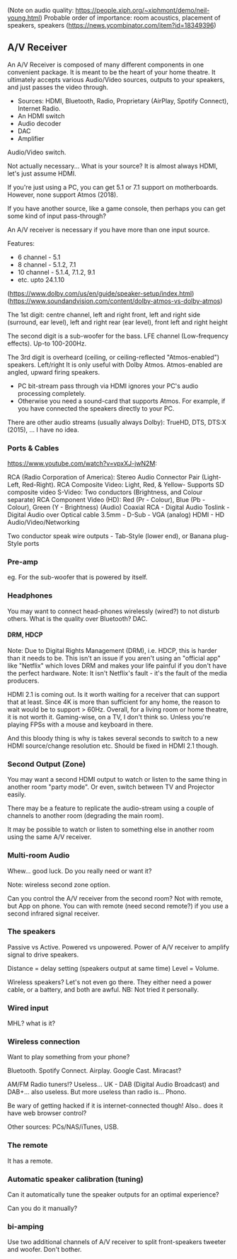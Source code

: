 (Note on audio quality: https://people.xiph.org/~xiphmont/demo/neil-young.html)
Probable order of importance: room acoustics, placement of speakers, speakers (https://news.ycombinator.com/item?id=18349396)

## A/V Receiver

An A/V Receiver is composed of many different components in one convenient package. It is meant to be the heart of your home theatre. It ultimately accepts various Audio/Video sources, outputs to your speakers, and just passes the video through.

* Sources: HDMI, Bluetooth, Radio, Proprietary (AirPlay, Spotify Connect), Internet Radio.
* An HDMI switch
* Audio decoder
* DAC
* Amplifier

Audio/Video switch.

Not actually necessary... What is your source? It is almost always HDMI, let's just assume HDMI.

If you're just using a PC, you can get 5.1 or 7.1 support on motherboards. However, none support Atmos (2018).

If you have another source, like a game console, then perhaps you can get some kind of input pass-through?

An A/V receiver is necessary if you have more than one input source.

Features:

* 6 channel - 5.1
* 8 channel - 5.1.2, 7.1
* 10 channel - 5.1.4, 7.1.2, 9.1
* etc. upto 24.1.10

(https://www.dolby.com/us/en/guide/speaker-setup/index.html)
(https://www.soundandvision.com/content/dolby-atmos-vs-dolby-atmos)

The 1st digit: centre channel, left and right front, left and right side (surround, ear level), left and right rear (ear level), front left and right height

The second digit is a sub-woofer for the bass. LFE channel (Low-frequency effects). Up-to 100-200Hz.

The 3rd digit is overheard (ceiling, or ceiling-reflected "Atmos-enabled") speakers. Left/right
It is only useful with Dolby Atmos.
Atmos-enabled are angled, upward firing speakers.

* PC bit-stream pass through via HDMI ignores your PC's audio processing completely.
* Otherwise you need a sound-card that supports Atmos. For example, if you have connected the speakers directly to your PC.

There are other audio streams (usually always Dolby): TrueHD, DTS, DTS:X (2015), ... I have no idea.

### Ports & Cables

https://www.youtube.com/watch?v=vpxXJ-jwN2M:

RCA (Radio Corporation of America): Stereo Audio Connector Pair (Light-Left, Red-Right).
RCA Composite Video: Light, Red, & Yellow- Supports SD composite video
S-Video: Two conductors (Brightness, and Colour separate)
RCA Component Video (HD): Red (Pr - Colour), Blue (Pb - Colour), Green (Y - Brightness)
(Audio) Coaxial RCA - Digital Audio
Toslink - Digital Audio over Optical cable
3.5mm -
D-Sub - VGA (analog)
HDMI - HD Audio/Video/Networking

Two conductor speak wire outputs - Tab-Style (lower end), or Banana plug-Style ports

### Pre-amp

eg. For the sub-woofer that is powered by itself.


### Headphones

You may want to connect head-phones wirelessly (wired?) to not disturb others.
What is the quality over Bluetooth? DAC.

#### DRM, HDCP

Note: Due to Digital Rights Management (DRM), i.e. HDCP, this is harder than it needs to be.
This isn't an issue if you aren't using an "official app" like "Netflix" which loves DRM and makes your life painful if you don't have the perfect hardware.
Note: It isn't Netflix's fault - it's the fault of the media producers.

HDMI 2.1 is coming out. Is it worth waiting for a receiver that can support that at least.
Since 4K is more than sufficient for any home, the reason to wait would be to support > 60Hz.
Overall, for a living room or home theatre, it is not worth it. Gaming-wise, on a TV, I don't think so.
Unless you're playing FPSs with a mouse and keyboard in there.

And this bloody thing is why is takes several seconds to switch to a new HDMI source/change resolution etc.
Should be fixed in HDMI 2.1 though.

### Second Output (Zone)

You may want a second HDMI output to watch or listen to the same thing in another room "party mode".
Or even, switch between TV and Projector easily.

There may be a feature to replicate the audio-stream using a couple of channels to another room (degrading the main room).

It may be possible to watch or listen to something else in another room using the same A/V receiver.

### Multi-room Audio

Whew... good luck. Do you really need or want it?

Note: wireless second zone option.

Can you control the A/V receiver from the second room? Not with remote, but App on phone.
You can with remote (need second remote?) if you use a second infrared signal receiver.

### The speakers

Passive vs Active. Powered vs unpowered. Power of A/V receiver to amplify signal to drive speakers.

Distance = delay setting (speakers output at same time)
Level = Volume.

Wireless speakers? Let's not even go there. They either need a power cable, or a battery, and both are awful.
NB: Not tried it personally.

### Wired input

MHL? what is it?

### Wireless connection

Want to play something from your phone?

Bluetooth. Spotify Connect. Airplay. Google Cast. Miracast?

AM/FM Radio tuners!? Useless... UK - DAB (Digital Audio Broadcast) and DAB+... also useless.
But more useless than radio is... Phono.

Be wary of getting hacked if it is internet-connected though!
Also.. does it have web browser control?

Other sources: PCs/NAS/iTunes, USB.

### The remote

It has a remote.

### Automatic speaker calibration (tuning)

Can it automatically tune the speaker outputs for an optimal experience?

Can you do it manually?

### bi-amping

Use two additional channels of A/V receiver to split front-speakers tweeter and woofer. Don't bother.
